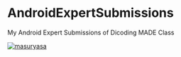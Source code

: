 # AndroidExpertSubmissions
My Android Expert Submissions of Dicoding MADE Class

[![masuryasa](https://circleci.com/gh/masuryasa/AndroidExpertSubmissions.svg?style=svg)](https://circleci.com/gh/masuryasa/AndroidExpertSubmissions)
